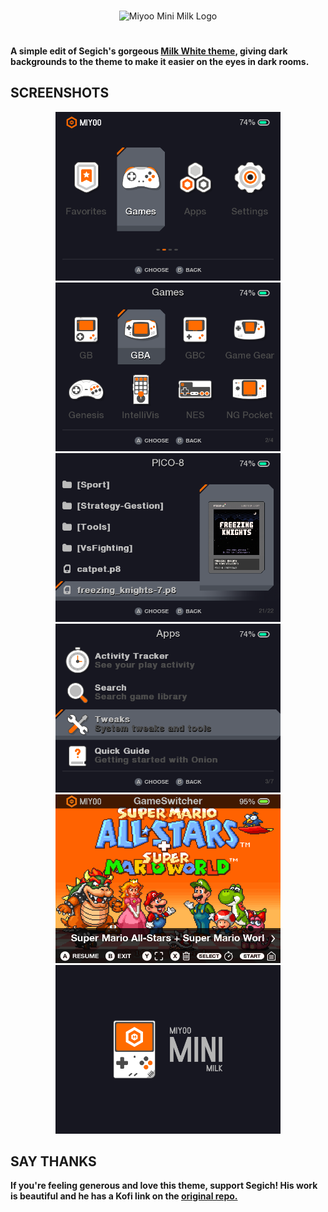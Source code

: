 &nbsp;

<div align="center"><img align="center" alt="Miyoo Mini Milk Logo" src="./assets/logo.png"></div>

#

**A simple edit of Segich's gorgeous [Milk White theme](https://github.com/SergeiBabko/miyoo-mini-milk-theme), giving dark backgrounds to the theme to make it easier on the eyes in dark rooms.**

## SCREENSHOTS
<div align="center">
    <img alt="Screenshot" src="assets/screenshots/1.png" width="360px" height="270px">
    <img alt="Screenshot" src="assets/screenshots/2.png" width="360px" height="270px">
    <img alt="Screenshot" src="assets/screenshots/3.png" width="360px" height="270px">
    <img alt="Screenshot" src="assets/screenshots/4.png" width="360px" height="270px">
    <img alt="Screenshot" src="assets/screenshots/5.png" width="360px" height="270px">
    <img alt="Screenshot" src="assets/screenshots/6.png" width="360px" height="270px">
</div>

## SAY THANKS

**If you're feeling generous and love this theme, support Segich! His work is beautiful and he has a Kofi link on the [original repo.](https://github.com/SergeiBabko/miyoo-mini-milk-theme)**
